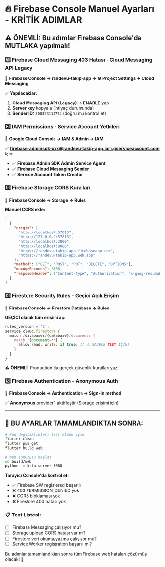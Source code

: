 # 🔥 Firebase Console Manuel Ayarları - KRİTİK ADIMLAR

## ⚠️ **ÖNEMLİ:** Bu adımlar Firebase Console'da MUTLAKA yapılmalı!

### 1️⃣ **Firebase Cloud Messaging 403 Hatası - Cloud Messaging API Legacy**

📍 **Firebase Console → randevu-takip-app → ⚙️ Project Settings → Cloud Messaging**

✅ **Yapılacaklar:**
1. **Cloud Messaging API (Legacy)** → **ENABLE** yap
2. **Server key** kopyala (ihtiyaç durumunda)
3. **Sender ID:** `308323114774` (doğru mu kontrol et)

### 2️⃣ **IAM Permissions - Service Account Yetkileri**

📍 **Google Cloud Console → IAM & Admin → IAM**

✅ **firebase-adminsdk-xxx@randevu-takip-app.iam.gserviceaccount.com** için:
- ✅ **Firebase Admin SDK Admin Service Agent** 
- ✅ **Firebase Cloud Messaging Sender**
- ✅ **Service Account Token Creator**

### 3️⃣ **Firebase Storage CORS Kuralları**

📍 **Firebase Console → Storage → Rules**

**Manuel CORS ekle:**
```json
[
  {
    "origin": [
      "http://localhost:57813",
      "http://127.0.0.1:57813", 
      "http://localhost:3000",
      "http://localhost:8080",
      "https://randevu-takip-app.firebaseapp.com",
      "https://randevu-takip-app.web.app"
    ],
    "method": ["GET", "POST", "PUT", "DELETE", "OPTIONS"],
    "maxAgeSeconds": 3600,
    "responseHeader": ["Content-Type", "Authorization", "x-goog-resumable"]
  }
]
```

### 4️⃣ **Firestore Security Rules - Geçici Açık Erişim**

📍 **Firebase Console → Firestore Database → Rules**

**GEÇİCİ olarak tüm erişimi aç:**
```javascript
rules_version = '2';
service cloud.firestore {
  match /databases/{database}/documents {
    match /{document=**} {
      allow read, write: if true; // ⚠️ SADECE TEST İÇİN!
    }
  }
}
```

**⚠️ ÖNEMLİ:** Production'da gerçek güvenlik kuralları yaz!

### 5️⃣ **Firebase Authentication - Anonymous Auth**

📍 **Firebase Console → Authentication → Sign-in method**

✅ **Anonymous** provider'ı aktifleştir (Storage erişimi için)

---

## 🚀 **BU AYARLAR TAMAMLANDIKTAN SONRA:**

```bash
# Kod değişiklikleri test etmek için
flutter clean
flutter pub get  
flutter build web

# Web sunucusu başlat
cd build/web
python -m http.server 8080
```

**Tarayıcı Console'da kontrol et:**
- ✅ Firebase SW registered başarılı
- ❌ 403 PERMISSION_DENIED yok
- ❌ CORS bloklaması yok  
- ❌ Firestore 400 hatası yok

### 📋 **Test Listesi:**
- [ ] Firebase Messaging çalışıyor mu?
- [ ] Storage upload CORS hatası var mı?
- [ ] Firestore veri okuma/yazma çalışıyor mu?
- [ ] Service Worker registration başarılı mı?

Bu adımlar tamamlandıktan sonra tüm Firebase web hataları çözülmüş olacak! 🎉